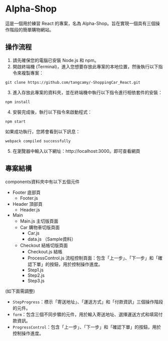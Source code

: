 # Alpha-Shop

這是一個用於練習 React 的專案，名為 Alpha-Shop。旨在實現一個具有三個操作階段的簡單購物網站。

## 操作流程

1. 請先確保您的電腦已安裝 Node.js 和 npm。
2. 開啟終端機 (Terminal)，進入您想要存放此專案的本地位置，然後執行以下指令來複製專案：

```
git clone https://github.com/tangcamy/-ShoppingCar_React.git
```

3. 進入存放此專案的資料夾，並在終端機中執行以下指令進行相依套件的安裝：

```
npm install
```

4. 安裝完成後，執行以下指令來啟動程式：

```
npm start
```

如果成功執行，您將會看到以下訊息：

```
webpack compiled successfully
```

5. 在瀏覽器中輸入以下網址：http://localhost:3000。即可查看網頁

## 專案結構
components資料夾中有以下五個元件
- Footer 底部頁
  - Footer.js 
- Header 頂部頁
  - Header.js
- Main
  - Main.js 主切版頁面
  - Car 購物車切版頁面
    - Car.js
    - data.js （Sample資料）
  - Checkout 結帳切版頁面
    - Checkout.js 結帳
    - ProcessControl.js 流程控制頁面：包含「上一步」、「下一步」和「確認下單」的按鈕，用於控制操作進度。
    - Step1.js 
    - Step2.js
    - Step3.js



(如下面需調整)
- `StepProgress`：標示「寄送地址」、「運送方式」和「付款資訊」三個操作階段的元件。
- `form`：包含三個不同步驟的元件，用於輸入寄送地址、選擇運送方式和填寫付款資訊。
- `ProgressControl`：包含「上一步」、「下一步」和「確認下單」的按鈕，用於控制操作進度。
